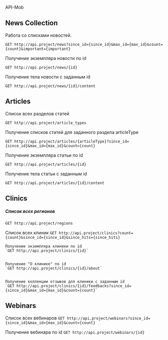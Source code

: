 API-Mob

## News Collection

Работа со списками новостей.

`GET http://api.project/news?since_id={since_id}&max_id={max_id}&count={count}&important={important}`


Получение экземпляра новости по id

`GET http://api.project/news/{id}`


Получение тела новости с заданным id

`GET http://api.project/news/{id}/content`



## Articles

Список всех разделов статей

`GET http://api.project/article_types`


Получение списков статей для заданного раздела articleType

`GET http://api.project/articles/{articleType}?since_id={since_id}&max_id={max_id}&count={count}`


Получение экземпляра статьи по id

`GET http://api.project/articles/{id}`


Получение тела статьи с заданным id

`GET http://api.project/articles/{id}/content`



## Clinics

##### Список всех регионов
`GET http://api.project/regions`

Список всех клиник
	`GET http://api.project/clinics?count={count}&since_id={since_id}&since_hits={since_hits}`


	Получение экземпляра клиники по id
	`GET http://api.project/clinics/{id}`


	Получение "О клинике" по id
	`GET http://api.project/clinics/{id}/about`


	Получение коллекции отзывов для клиники с заданным id
	`GET http://api.project/clinics/{id}/feedbacks?since_id={since_id}&max_id={max_id}&count={count}`



## Webinars

Список всех вебинаров
`GET http://api.project/webinars?since_id={since_id}&max_id={max_id}&count={count}`


Получение вебинара по id
`GET http://api.project/webinars/{id}`